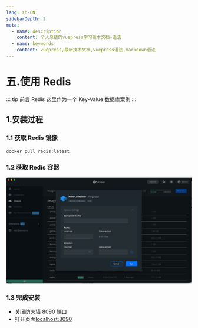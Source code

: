 ```yaml
---
lang: zh-CN
sidebarDepth: 2
meta:
  - name: description
    content: 个人总结的vuepress学习技术文档-语法
  - name: keywords
    content: vuepress,最新技术文档,vuepress语法,markdown语法
---
```


# 五.使用 Redis

::: tip 前言
Redis 这里作为一个 Key-Value 数据库案例
:::

## 1.安装过程

### 1.1 获取 Redis 镜像

```bash
docker pull redis:latest
```

### 1.2 获取 Redis 容器

![](./2.png)

### 1.3 完成安装

- 关闭防火墙 8090 端口
- 打开页面[localhost:8090](localhost:8090)
